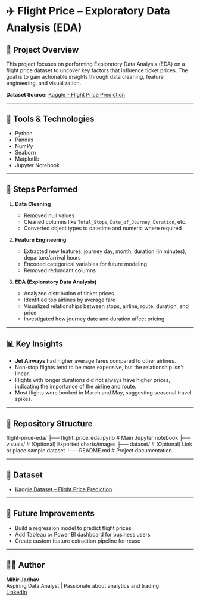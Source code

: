 # ✈️ Flight Price – Exploratory Data Analysis (EDA)

## 📌 Project Overview

This project focuses on performing Exploratory Data Analysis (EDA) on a flight price dataset to uncover key factors that influence ticket prices. The goal is to gain actionable insights through data cleaning, feature engineering, and visualization.

**Dataset Source:** [Kaggle – Flight Price Prediction](https://www.kaggle.com/datasets/shubhambathwal/flight-price-prediction)

---

## 🧰 Tools & Technologies

- Python  
- Pandas  
- NumPy  
- Seaborn  
- Matplotlib  
- Jupyter Notebook  

---

## 🧪 Steps Performed

1. **Data Cleaning**
   - Removed null values
   - Cleaned columns like `Total_Stops`, `Date_of_Journey`, `Duration`, etc.
   - Converted object types to datetime and numeric where required

2. **Feature Engineering**
   - Extracted new features: journey day, month, duration (in minutes), departure/arrival hours
   - Encoded categorical variables for future modeling
   - Removed redundant columns

3. **EDA (Exploratory Data Analysis)**
   - Analyzed distribution of ticket prices
   - Identified top airlines by average fare
   - Visualized relationships between stops, airline, route, duration, and price
   - Investigated how journey date and duration affect pricing

---

## 📊 Key Insights

- **Jet Airways** had higher average fares compared to other airlines.
- Non-stop flights tend to be more expensive, but the relationship isn't linear.
- Flights with longer durations did not always have higher prices, indicating the importance of the airline and route.
- Most flights were booked in March and May, suggesting seasonal travel spikes.

---

## 📁 Repository Structure
flight-price-eda/
├── flight_price_eda.ipynb # Main Jupyter notebook
├── visuals/ # (Optional) Exported charts/images
├── dataset/ # (Optional) Link or place sample dataset
└── README.md # Project documentation

---

## 🔗 Dataset

- [Kaggle Dataset – Flight Price Prediction](https://www.kaggle.com/datasets/shubhambathwal/flight-price-prediction)

---

## 🚀 Future Improvements

- Build a regression model to predict flight prices
- Add Tableau or Power BI dashboard for business users
- Create custom feature extraction pipeline for reuse

---

## 👨‍💻 Author

**Mihir Jadhav**  
Aspiring Data Analyst | Passionate about analytics and trading  
[LinkedIn](https://www.linkedin.com/in/mihirjadhav04)
